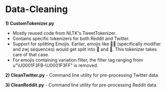# Data-Cleaning

**1) CustomTokenizer.py**  
- Mostly reused code from NLTK's TweetTokenizer.
- Contains specific tokenizers for both Reddit and Twitter.
- Support for splitting Emojis. Earlier, emojis like 👩‍🏫 (specifically modifier and zwj sequences) would get split into 👩 and 🏫. This tokenizer takes care of that case.
- For emojis containing variation filter, the filter tag ranging from u"\U0001F3FB-\U0001F3FF" is removed.

**2) CleanTwitter.py** - Command line utility for pre-processing Twitter data.

**3) CleanReddit.py** - Command line utility for pre-processing Reddit data.

